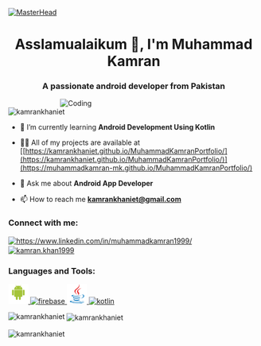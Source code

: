 [![MasterHead](https://1.bp.blogspot.com/-7A4WynwLsMw/XbBpCXG8fHI/AAAAAAAAMt4/uOa1bpLskYgrwGbllhSu2SDj_Mig8SXJQCLcBGAsYHQ/s1600/2000_600px.gif)](https://rishavchanda.io)
<h1 align="center">Asslamualaikum 👋, I'm Muhammad Kamran</h1>
<h3 align="center">A passionate android developer from Pakistan</h3>
<img align="right" alt="Coding" width="400" src="https://camo.githubusercontent.com/cae12fddd9d6982901d82580bdf321d81fb299141098ca1c2d4891870827bf17/68747470733a2f2f6d69726f2e6d656469756d2e636f6d2f6d61782f313336302f302a37513379765349765f7430696f4a2d5a2e676966">

<p align="left"> <img src="https://komarev.com/ghpvc/?username=kamrankhaniet&label=Profile%20views&color=0e75b6&style=flat" alt="kamrankhaniet" /> </p>

- 🌱 I’m currently learning **Android Development Using Kotlin**

- 👨‍💻 All of my projects are available at [[https://kamrankhaniet.github.io/MuhammadKamranPortfolio/](https://kamrankhaniet.github.io/MuhammadKamranPortfolio/)](https://muhammadkamran-mk.github.io/MuhammadKamranPortfolio/)

- 💬 Ask me about **Android App Developer**

- 📫 How to reach me **kamrankhaniet@gmail.com**

<h3 align="left">Connect with me:</h3>
<p align="left">
<a href="https://linkedin.com/in/https://www.linkedin.com/in/muhammadkamran1999/" target="blank"><img align="center" src="https://raw.githubusercontent.com/rahuldkjain/github-profile-readme-generator/master/src/images/icons/Social/linked-in-alt.svg" alt="https://www.linkedin.com/in/muhammadkamran1999/" height="30" width="40" /></a>
<a href="https://instagram.com/kamran.khan1999" target="blank"><img align="center" src="https://raw.githubusercontent.com/rahuldkjain/github-profile-readme-generator/master/src/images/icons/Social/instagram.svg" alt="kamran.khan1999" height="30" width="40" /></a>
</p>

<h3 align="left">Languages and Tools:</h3>
<p align="left"> <a href="https://developer.android.com" target="_blank" rel="noreferrer"> <img src="https://raw.githubusercontent.com/devicons/devicon/master/icons/android/android-original-wordmark.svg" alt="android" width="40" height="40"/> </a> <a href="https://firebase.google.com/" target="_blank" rel="noreferrer"> <img src="https://www.vectorlogo.zone/logos/firebase/firebase-icon.svg" alt="firebase" width="40" height="40"/> </a> <a href="https://www.java.com" target="_blank" rel="noreferrer"> <img src="https://raw.githubusercontent.com/devicons/devicon/master/icons/java/java-original.svg" alt="java" width="40" height="40"/> </a> <a href="https://kotlinlang.org" target="_blank" rel="noreferrer"> <img src="https://www.vectorlogo.zone/logos/kotlinlang/kotlinlang-icon.svg" alt="kotlin" width="40" height="40"/> </a> </p>

<p><img align="left" src="https://github-readme-stats.vercel.app/api/top-langs?username=kamrankhaniet&show_icons=true&locale=en&layout=compact" alt="kamrankhaniet" /></p>

<p>&nbsp;<img align="center" src="https://github-readme-stats.vercel.app/api?username=kamrankhaniet&show_icons=true&locale=en" alt="kamrankhaniet" /></p>

<p><img align="center" src="https://github-readme-streak-stats.herokuapp.com/?user=kamrankhaniet&" alt="kamrankhaniet" /></p>


